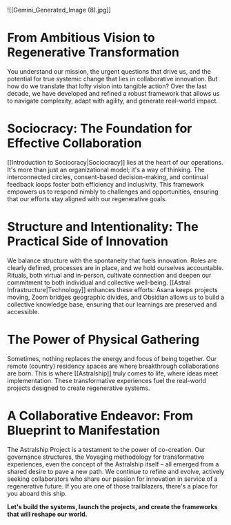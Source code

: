 ![[Gemini_Generated_Image (8).jpg]]

# From Ambitious Vision to Regenerative Transformation
You understand our mission, the urgent questions that drive us, and the potential for true systemic change that lies in collaborative innovation. But how do we translate that lofty vision into tangible action? Over the last decade, we have developed and refined a robust framework that allows us to navigate complexity, adapt with agility, and generate real-world impact.

# Sociocracy: The Foundation for Effective Collaboration
[[Introduction to Sociocracy|Sociocracy]] lies at the heart of our operations. It's more than just an organizational model; it's a way of thinking. The interconnected circles, consent-based decision-making, and continual feedback loops foster both efficiency and inclusivity. This framework empowers us to respond nimbly to challenges and opportunities, ensuring that our efforts stay aligned with our regenerative goals.

# Structure and Intentionality: The Practical Side of Innovation
We balance structure with the spontaneity that fuels innovation. Roles are clearly defined, processes are in place, and we hold ourselves accountable. Rituals, both virtual and in-person, cultivate connection and deepen our commitment to both individual and collective well-being. [[Astral Infrastructure|Technology]] enhances these efforts: Asana keeps projects moving, Zoom bridges geographic divides, and Obsidian allows us to build a collective knowledge base, ensuring that our learnings are preserved and accessible.

# The Power of Physical Gathering
Sometimes, nothing replaces the energy and focus of being together. Our remote (country) residency spaces are where breakthrough collaborations are born. This is where [[Astralship]] truly comes to life, where ideas meet implementation. These transformative experiences fuel the real-world projects designed to create regenerative systems.

# A Collaborative Endeavor: From Blueprint to Manifestation
The Astralship Project is a testament to the power of co-creation. Our governance structures, the Voyaging methodology for transformative experiences, even the concept of the Astralship itself – all emerged from a shared desire to pave a new path. We continue to refine and evolve, actively seeking collaborators who share our passion for innovation in service of a regenerative future. If you are one of those trailblazers, there's a place for you aboard this ship.

**Let's build the systems, launch the projects, and create the frameworks that will reshape our world.**